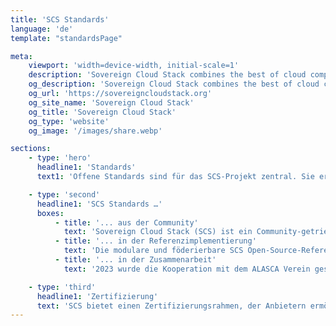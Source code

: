 ```yaml
---
title: 'SCS Standards'
language: 'de'
template: "standardsPage"

meta:
    viewport: 'width=device-width, initial-scale=1'
    description: 'Sovereign Cloud Stack combines the best of cloud computing in one unified standard.'
    og_description: 'Sovereign Cloud Stack combines the best of cloud computing in one unified standard.'
    og_url: 'https://sovereigncloudstack.org'
    og_site_name: 'Sovereign Cloud Stack'
    og_title: 'Sovereign Cloud Stack'
    og_type: 'website'
    og_image: '/images/share.webp'

sections:
    - type: 'hero'
      headline1: 'Standards'
      text1: 'Offene Standards sind für das SCS-Projekt zentral. Sie ermöglichen allen Marktteilnehmern einfachen Zugang, Weiterentwicklung und Einsatz. Durch standardisierte Schnittstellen können Anwendungen mühelos migriert oder in verschiedenen Umgebungen betrieben werden. Für Cloud Service Provider schaffen offene Standards Kompatibilität und ein Netzwerk föderaler Cloud-Infrastrukturen, wie es z. B. die Deutsche Verwaltungscloudstrategie fordert. Anwender behalten die Kontrolle über ihre Daten und können ohne Vendor-Lock-in den Anbieter wechseln. So fördern offene Standards die digitale Souveränität und bilden die ideale Basis für erfolgreiche Digitalisierung im öffentlichen Sektor und in der Privatwirtschaft.'

    - type: 'second'
      headline1: 'SCS Standards …'
      boxes:
          - title: '... aus der Community'
            text: 'Sovereign Cloud Stack (SCS) ist ein Community-getriebenes Open-Source-Projekt, das Standards wie OpenInfra-Interoperabilitätsleitfäden und CNCF-Kubernetes-Konformität vereint.'
          - title: '... in der Referenzimplementierung'
            text: 'Die modulare und föderierbare SCS Open-Source-Referenzimplementierung integriert automatisch alle entwickelten Standards für IaaS und KaaS über verschiedene Anbieter und Rechenzentren hinweg.'
          - title: '... in der Zusammenarbeit'
            text: '2023 wurde die Kooperation mit dem ALASCA Verein gestartet, um offene Cloud-Standards voranzutreiben. Diese Standards fließen in die zugrundeliegenden Upstream-Projekte ein und können in Vanilla OpenStack oder Kubernetes Clouds implementiert werden.'

    - type: 'third'
      headline1: 'Zertifizierung'
      text: 'SCS bietet einen Zertifizierungsrahmen, der Anbietern ermöglicht, ihre Konformität mit den Standards zu verifizieren und zu kommunizieren. Cloud Service Provider, die SCS nutzen, werden täglich automatisch getestet und transparent gemacht. Durch erfolgreiche Tests erhalten sie die SCS-Kompatibilitätszertifizierung. Auch Anbieter mit eigenen Implementierungen können sich zertifizieren lassen, indem sie die offenen Standards umsetzen. Zukünftig übernimmt das Forum SCS-Standards die Prüfung und Vergabe der Zertifizierungen.'
---
```

